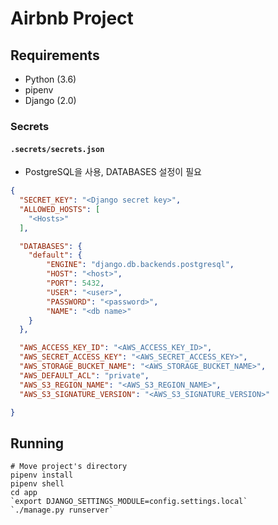 # Airbnb Project

## Requirements

- Python (3.6)
- pipenv
- Django (2.0)

### Secrets

#### `.secrets/secrets.json`

- PostgreSQL을 사용, DATABASES 설정이 필요

```json
{
  "SECRET_KEY": "<Django secret key>",
  "ALLOWED_HOSTS": [
    "<Hosts>"
  ],

  "DATABASES": {
    "default": {
        "ENGINE": "django.db.backends.postgresql",
        "HOST": "<host>",
        "PORT": 5432,
        "USER": "<user>",
        "PASSWORD": "<password>",
        "NAME": "<db name>"
    }
  },

  "AWS_ACCESS_KEY_ID": "<AWS_ACCESS_KEY_ID>",
  "AWS_SECRET_ACCESS_KEY": "<AWS_SECRET_ACCESS_KEY>",
  "AWS_STORAGE_BUCKET_NAME": "<AWS_STORAGE_BUCKET_NAME>",
  "AWS_DEFAULT_ACL": "private",
  "AWS_S3_REGION_NAME": "<AWS_S3_REGION_NAME>",
  "AWS_S3_SIGNATURE_VERSION": "<AWS_S3_SIGNATURE_VERSION>"

}
```

## Running

```
# Move project's directory
pipenv install
pipenv shell
cd app
`export DJANGO_SETTINGS_MODULE=config.settings.local`
`./manage.py runserver`
```
